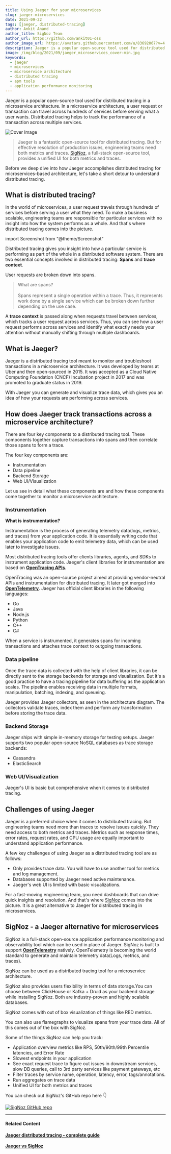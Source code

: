 ```yaml
---
title: Using Jaeger for your microservices
slug: jaeger-microservices
date: 2021-09-22
tags: [jaeger, distributed-tracing]
author: Ankit Anand
author_title: SigNoz Team
author_url: https://github.com/ankit01-oss
author_image_url: https://avatars.githubusercontent.com/u/83692067?v=4
description: Jaeger is a popular open-source tool used for distributed tracing in a microservice architecture. In a microservice architecture, a user request or transaction can travel across hundreds of services before serving what a user wants.
image: /img/blog/2021/09/jaeger_microservices_cover-min.jpg
keywords:
  - jaeger
  - microservices
  - microservice architecture
  - distributed tracing
  - apm tools
  - application performance monitoring
---
```

<head>
  <link rel="canonical" href="https://signoz.io/blog/jaeger-microservices/"/>
</head>

Jaeger is a popular open-source tool used for distributed tracing in a microservice architecture. In a microservice architecture, a user request or transaction can travel across hundreds of services before serving what a user wants. Distributed tracing helps to track the performance of a transaction across multiple services.


<!--truncate-->

![Cover Image](/img/blog/2021/09/jaeger_microservices_cover-min.jpg)

> Jaeger is a fantastic open-source tool for distributed tracing. But for effective resolution of production issues, engineering teams need both metrics and traces. [SigNoz](https://signoz.io/?utm_source=blog&utm_medium=article), a full-stack open-source tool, provides a unified UI for both metrics and traces.

Before we deep dive into how Jaeger accomplishes distributed tracing for microservices-based architecture, let's take a short detour to understand distributed tracing.

## What is distributed tracing?
In the world of microservices, a user request travels through hundreds of services before serving a user what they need. To make a business scalable, engineering teams are responsible for particular services with no insight into how the system performs as a whole. And that's where distributed tracing comes into the picture.

import Screenshot from "@theme/Screenshot"

<Screenshot
    alt="Microservices architecture"
    height={500}
    src="/img/blog/2021/09/jaeger_vs_zipkin_microservices_architecture.png"
    title="Microservice architecture of a fictional e-commerce application"
    width={700}
/>

Distributed tracing gives you insight into how a particular service is performing as part of the whole in a distributed software system. There are two essential concepts involved in distributed tracing: **Spans** and **trace context**.

User requests are broken down into spans.

> What are spans?<br></br>
> Spans represent a single operation within a trace. Thus, it represents work done by a single service which can be broken down further depending on the use case.

A **trace context** is passed along when requests travel between services, which tracks a user request across services. Thus, you can see how a user request performs across services and identify what exactly needs your attention without manually shifting through multiple dashboards.

<Screenshot
    alt="Trace context is passed to track user requests across services"
    height={500}
    src="/img/blog/2021/09/opentelemetry_distributed_tracing-min.png"
    title="A trace context is passed when user requests pass from one service to another"
    width={700}
/>

## What is Jaeger?
Jaeger is a distributed tracing tool meant to monitor and troubleshoot transactions in a microservice architecture. It was developed by teams at Uber and then open-sourced in 2015. It was accepted as a Cloud Native Computing Foundation (CNCF) Incubation project in 2017 and was promoted to graduate status in 2019.

With Jaeger you can generate and visualize trace data, which gives you an idea of how your requests are performing across services.

## How does Jaeger track transactions across a microservice architecture?
There are four key components to a distributed tracing tool. These components together capture transactions into spans and then correlate those spans to form a trace.

The four key components are:

- Instrumentation
- Data pipeline
- Backend Storage
- Web UI/Visualization

<Screenshot
    alt="Jaeger architecture"
    height={500}
    src="/img/blog/2021/09/Jaeger_architecture-min.jpg"
    title="Jaeger architecture (Source: Jaeger Website)"
    width={700}
/>

Let us see in detail what these components are and how these components come together to monitor a microservice architecture.

### Instrumentation
**What is instrumentation?**

Instrumentation is the process of generating telemetry data(logs, metrics, and traces) from your application code. It is essentially writing code that enables your application code to emit telemetry data, which can be used later to investigate issues.

Most distributed tracing tools offer clients libraries, agents, and SDKs to instrument application code. Jaeger's client libraries for instrumentation are based on <a href = "https://opentracing.io/" rel="noopener noreferrer nofollow" target="_blank" ><b>OpenTracing APIs</b></a>. 

OpenTracing was an open-source project aimed at providing vendor-neutral APIs and instrumentation for distributed tracing. It later got merged into <a href = "https://opentelemetry.io/" rel="noopener noreferrer nofollow" target="_blank" ><b>OpenTelemetry</b></a>. Jaeger has official client libraries in the following languages:

- Go
- Java
- Node.js
- Python
- C++
- C#

When a service is instrumented, it generates spans for incoming transactions and attaches trace context to outgoing transactions.

### Data pipeline

Once the trace data is collected with the help of client libraries, it can be directly sent to the storage backends for storage and visualization. But it's a good practice to have a tracing pipeline for data buffering as the application scales. The pipeline enables receiving data in multiple formats, manipulation, batching, indexing, and queueing.

Jaeger provides Jaeger collectors, as seen in the architecture diagram. The collectors validate traces, index them and perform any transformation before storing the trace data.

### Backend Storage

Jaeger ships with simple in-memory storage for testing setups. Jaeger supports two popular open-source NoSQL databases as trace storage backends:

- Cassandra
- ElasticSearch

### Web UI/Visualization

Jaeger's UI is basic but comprehensive when it comes to distributed tracing.


<Screenshot
    alt="Jaeger UI showing services and corresponding traces"
    height={500}
    src="/img/blog/2021/08/jaeger_ui-min.png"
    title="Jaeger UI showing services and corresponding traces"
    width={700}
/>

<Screenshot
    alt="Jaeger UI showing spans"
    height={500}
    src="/img/blog/2021/08/jaeger_gantt_charts-min.png"
    title="Jaeger's UI showing spans for selected traces"
    width={700}
/>

## Challenges of using Jaeger
Jaeger is a preferred choice when it comes to distributed tracing. But engineering teams need more than traces to resolve issues quickly. They need access to both metrics and traces. Metrics such as response times, error rates, request rates, and CPU usage are equally important to understand application performance.

A few key challenges of using Jaeger as a distributed tracing tool are as follows:

- Only provides trace data. You will have to use another tool for metrics and log management.
- Databases supported by Jaeger need active maintenance.
- Jaeger's web UI is limited with basic visualizations.

For a fast-moving engineering team, you need dashboards that can drive quick insights and resolution. And that's where [SigNoz](https://signoz.io/?utm_source=blog&utm_medium=article) comes into the picture. It is a great alternative to Jaeger for distributed tracing in microservices.

## SigNoz - a Jaeger alternative for microservices
SigNoz is a full-stack open-source application performance monitoring and observability tool which can be used in place of Jaeger. SigNoz is built to support <a href = "https://opentelemetry.io/" rel="noopener noreferrer nofollow" target="_blank" ><b>OpenTelemetry</b></a> natively. OpenTelemetry is becoming the world standard to generate and maintain telemetry data(Logs, metrics, and traces).

SigNoz can be used as a distributed tracing tool for a microservice architecture. 

SigNoz also provides users flexibility in terms of data storage.You can choose between ClickHouse or Kafka + Druid as your backend storage while installing SigNoz. Both are industry-proven and highly scalable databases.

<Screenshot
    alt="Architecture of SigNoz with OpenTelemetry and ClickHouse"
    height={500}
    src="/img/blog/2021/09/SigNoz_architecture_clickhouse.png"
    title="Architecture of SigNoz with ClickHouse as storage backend and OpenTelemetry for code instrumentatiion"
    width={700}
/>

SigNoz comes with out of box visualization of things like RED metrics.

<Screenshot
    alt="SigNoz UI showing the popular RED metrics"
    height={500}
    src="/img/blog/common/signoz_charts_application_metrics.png"
    title="SigNoz UI showing application overview metrics like RPS, 50th/90th/99th Percentile latencies, and Error Rate"
    width={700}
/>

You can also use flamegraphs to visualize spans from your trace data. All of this comes out of the box with SigNoz.

<Screenshot
    alt="Flamegraphs used to visualize spans of distributed tracing in SigNoz UI"
    height={500}
    src="/img/blog/common/signoz_flamegraphs.png"
    title="Flamegraphs showing exact duration taken by each spans - a concept of distributed tracing"
    width={700}
/>


Some of the things SigNoz can help you track:

- Application overview metrics like RPS, 50th/90th/99th Percentile latencies, and Error Rate
- Slowest endpoints in your application
- See exact request trace to figure out issues in downstream services, slow DB queries, call to 3rd party services like payment gateways, etc
- Filter traces by service name, operation, latency, error, tags/annotations.
- Run aggregates on trace data
- Unified UI for both metrics and traces

You can check out SigNoz's GitHub repo here 👇

[![SigNoz GitHub repo](/img/blog/common/signoz_github.png)](https://github.com/SigNoz/signoz)

___

#### **Related Content**

**[Jaeger distributed tracing - complete guide](https://signoz.io/blog/distributed-tracing-jaeger/)**<br></br>
**[Jaeger vs SigNoz](https://signoz.io/blog/jaeger-vs-signoz/)**<br></br>